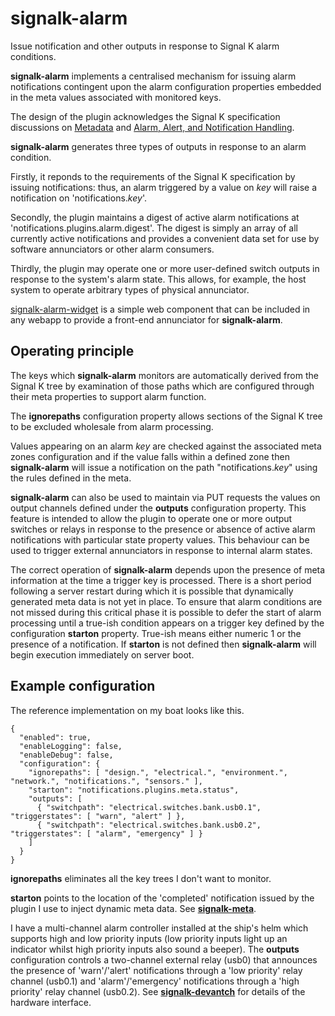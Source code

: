 # signalk-alarm

Issue notification and other outputs in response to Signal K alarm
conditions.

__signalk-alarm__ implements a centralised mechanism for issuing alarm
notifications contingent upon the alarm configuration properties
embedded in the meta values associated with monitored keys.

The design of the plugin acknowledges the Signal K specification
discussions on 
[Metadata](https://github.com/SignalK/specification/blob/master/gitbook-docs/data_model_metadata.md)
and
[Alarm, Alert, and Notification Handling](https://github.com/SignalK/specification/blob/master/gitbook-docs/notifications.md).

__signalk-alarm__ generates three types of outputs in response to an
alarm condition.

Firstly, it reponds to the requirements of the Signal K specification
by issuing notifications: thus, an alarm triggered by a value on *key*
will raise a notification on 'notifications.*key*'.

Secondly, the plugin maintains a digest of active alarm notifications
at 'notifications.plugins.alarm.digest'.
The digest is simply an array of all currently active notifications and
provides a convenient data set for use by software annunciators or
other alarm consumers.

Thirdly, the plugin may operate one or more user-defined switch outputs
in response to the system's alarm state.
This allows, for example, the host system to operate arbitrary types of
physical annunciator.

[signalk-alarm-widget](https://github.com/preeve9534/signalk-alarm-widget)
is a simple web component that can be included in any webapp to provide
a front-end annunciator for __signalk-alarm__.

## Operating principle

The keys which __signalk-alarm__ monitors are automatically derived
from the Signal K tree by examination of those paths which are
configured through their meta properties to support alarm function.

The __ignorepaths__ configuration property allows sections of the
Signal K tree to be excluded wholesale from alarm processing.

Values appearing on an alarm *key* are checked against the associated
meta zones configuration and if the value falls within a defined zone
then __signalk-alarm__ will issue a notification on the path
"notifications.*key*" using the rules defined in the meta.

__signalk-alarm__ can also be used to maintain via PUT requests the
values on output channels defined under the __outputs__ configuration
property.
This feature is intended to allow the plugin to operate one or more
output switches or relays in response to the presence or absence of
active alarm notifications with particular state property values.
This behaviour can be used to trigger external annunciators in response
to internal alarm states.

The correct operation of __signalk-alarm__ depends upon the presence
of meta information at the time a trigger key is processed.
There is a short period following a server restart during which it is
possible that dynamically generated meta data is not yet in place.
To ensure that alarm conditions are not missed during this critical
phase it is possible to defer the start of alarm processing until a
true-ish condition appears on a trigger key defined by the configuration
__starton__ property.
True-ish means either numeric 1 or the presence of a notification.
If __starton__ is not defined then __signalk-alarm__ will begin execution
immediately on server boot.

## Example configuration

The reference implementation on my boat looks like this.

```
{
  "enabled": true,
  "enableLogging": false,
  "enableDebug": false,
  "configuration": {
    "ignorepaths": [ "design.", "electrical.", "environment.", "network.", "notifications.", "sensors." ],
    "starton": "notifications.plugins.meta.status",
    "outputs": [
      { "switchpath": "electrical.switches.bank.usb0.1", "triggerstates": [ "warn", "alert" ] },
      { "switchpath": "electrical.switches.bank.usb0.2", "triggerstates": [ "alarm", "emergency" ] }
    ]
  }
}
```

__ignorepaths__ eliminates all the key trees I don't want to monitor.

__starton__ points to the location of the 'completed' notification issued
by the plugin I use to inject dynamic meta data.
See [__signalk-meta__](https://github.com/preeve9534/signalk-meta#readme).

I have a multi-channel alarm controller installed at the ship's helm which
supports high and low priority inputs (low priority inputs light up an
indicator whilst high priority inputs also sound a beeper).
The __outputs__ configuration controls a two-channel external relay (usb0) that
announces the presence of 'warn'/'alert' notifications through a 'low priority'
relay channel (usb0.1) and 'alarm'/'emergency' notifications through a 'high
priority' relay channel (usb0.2).
See [__signalk-devantch__](https://github.com/preeve9534/signalk-devantech#readme)
for details of the hardware interface.
